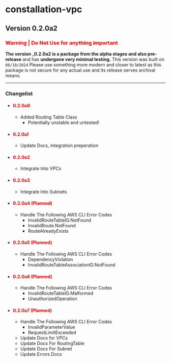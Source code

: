 # constallation-vpc
## Version 0.2.0a2
### **<span style="color:red;">Warning | Do Not Use for anything important</span>**
**The version _0.2.0a2 is a package from the alpha stages and also pre-release** and has **undergone very minimal testing.** This version was built on `08/10/2024` Please use something more modern and closer to latest as this package is not secure for any actual use and its release serves archival means. 

***
### Changelist
- #### **<span style="color:red;">0.2.0a0</span>**
  - Added Routing Table Class
    - Potentially unstable and untested!
- #### **<span style="color:red;">0.2.0a1</span>**
  - Update Docs, integration preperation
- #### **<span style="color:red;">0.2.0a2</span>**
  - Integrate Into VPCs
- #### **<span style="color:red;">0.2.0a3</span>**
  - Integrate Into Subnets
- #### **<span style="color:red;">0.2.0a4 (Planned)</span>**
  - Handle The Following AWS CLI Error Codes
    - InvalidRouteTableID.NotFound
    - InvalidRoute.NotFound
    - RouteAlreadyExists
- #### **<span style="color:red;">0.2.0a5 (Planned)</span>**
  - Handle The Following AWS CLI Error Codes
      - DependencyViolation
      - InvalidRouteTableAssociationID.NotFound
- #### **<span style="color:red;">0.2.0a6 (Planned)</span>**
  - Handle The Following AWS CLI Error Codes
    - InvalidRouteTableID.Malformed
    - UnauthorizedOperation
- #### **<span style="color:red;">0.2.0a7 (Planned)</span>**
  - Handle The Following AWS CLI Error Codes
    - InvalidParameterValue
    - RequestLimitExceeded
  - Update Docs for VPCs
  - Update Docs For RoutingTable
  - Update Docs For Subnet
  - Update Errors Docs
